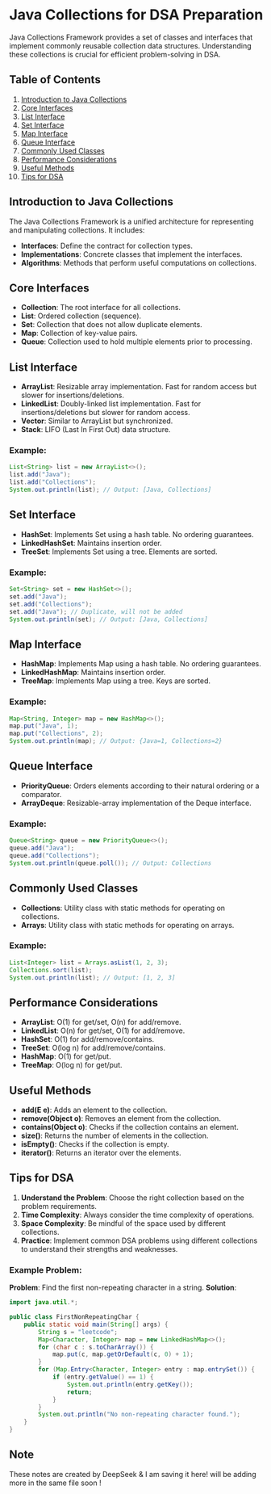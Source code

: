 # Java Collections for DSA Preparation

Java Collections Framework provides a set of classes and interfaces that implement commonly reusable collection data structures. Understanding these collections is crucial for efficient problem-solving in DSA.

## Table of Contents
1. [Introduction to Java Collections](#introduction-to-java-collections)
2. [Core Interfaces](#core-interfaces)
3. [List Interface](#list-interface)
4. [Set Interface](#set-interface)
5. [Map Interface](#map-interface)
6. [Queue Interface](#queue-interface)
7. [Commonly Used Classes](#commonly-used-classes)
8. [Performance Considerations](#performance-considerations)
9. [Useful Methods](#useful-methods)
10. [Tips for DSA](#tips-for-dsa)

## Introduction to Java Collections
The Java Collections Framework is a unified architecture for representing and manipulating collections. It includes:
- **Interfaces**: Define the contract for collection types.
- **Implementations**: Concrete classes that implement the interfaces.
- **Algorithms**: Methods that perform useful computations on collections.

## Core Interfaces
- **Collection**: The root interface for all collections.
- **List**: Ordered collection (sequence).
- **Set**: Collection that does not allow duplicate elements.
- **Map**: Collection of key-value pairs.
- **Queue**: Collection used to hold multiple elements prior to processing.

## List Interface
- **ArrayList**: Resizable array implementation. Fast for random access but slower for insertions/deletions.
- **LinkedList**: Doubly-linked list implementation. Fast for insertions/deletions but slower for random access.
- **Vector**: Similar to ArrayList but synchronized.
- **Stack**: LIFO (Last In First Out) data structure.

### Example:
```java
List<String> list = new ArrayList<>();
list.add("Java");
list.add("Collections");
System.out.println(list); // Output: [Java, Collections]
```

## Set Interface
- **HashSet**: Implements Set using a hash table. No ordering guarantees.
- **LinkedHashSet**: Maintains insertion order.
- **TreeSet**: Implements Set using a tree. Elements are sorted.

### Example:
```java
Set<String> set = new HashSet<>();
set.add("Java");
set.add("Collections");
set.add("Java"); // Duplicate, will not be added
System.out.println(set); // Output: [Java, Collections]
```

## Map Interface
- **HashMap**: Implements Map using a hash table. No ordering guarantees.
- **LinkedHashMap**: Maintains insertion order.
- **TreeMap**: Implements Map using a tree. Keys are sorted.

### Example:
```java
Map<String, Integer> map = new HashMap<>();
map.put("Java", 1);
map.put("Collections", 2);
System.out.println(map); // Output: {Java=1, Collections=2}
```

## Queue Interface
- **PriorityQueue**: Orders elements according to their natural ordering or a comparator.
- **ArrayDeque**: Resizable-array implementation of the Deque interface.

### Example:
```java
Queue<String> queue = new PriorityQueue<>();
queue.add("Java");
queue.add("Collections");
System.out.println(queue.poll()); // Output: Collections
```

## Commonly Used Classes
- **Collections**: Utility class with static methods for operating on collections.
- **Arrays**: Utility class with static methods for operating on arrays.

### Example:
```java
List<Integer> list = Arrays.asList(1, 2, 3);
Collections.sort(list);
System.out.println(list); // Output: [1, 2, 3]
```

## Performance Considerations
- **ArrayList**: O(1) for get/set, O(n) for add/remove.
- **LinkedList**: O(n) for get/set, O(1) for add/remove.
- **HashSet**: O(1) for add/remove/contains.
- **TreeSet**: O(log n) for add/remove/contains.
- **HashMap**: O(1) for get/put.
- **TreeMap**: O(log n) for get/put.

## Useful Methods
- **add(E e)**: Adds an element to the collection.
- **remove(Object o)**: Removes an element from the collection.
- **contains(Object o)**: Checks if the collection contains an element.
- **size()**: Returns the number of elements in the collection.
- **isEmpty()**: Checks if the collection is empty.
- **iterator()**: Returns an iterator over the elements.

## Tips for DSA
1. **Understand the Problem**: Choose the right collection based on the problem requirements.
2. **Time Complexity**: Always consider the time complexity of operations.
3. **Space Complexity**: Be mindful of the space used by different collections.
4. **Practice**: Implement common DSA problems using different collections to understand their strengths and weaknesses.

### Example Problem:
**Problem**: Find the first non-repeating character in a string.
**Solution**:
```java
import java.util.*;

public class FirstNonRepeatingChar {
    public static void main(String[] args) {
        String s = "leetcode";
        Map<Character, Integer> map = new LinkedHashMap<>();
        for (char c : s.toCharArray()) {
            map.put(c, map.getOrDefault(c, 0) + 1);
        }
        for (Map.Entry<Character, Integer> entry : map.entrySet()) {
            if (entry.getValue() == 1) {
                System.out.println(entry.getKey());
                return;
            }
        }
        System.out.println("No non-repeating character found.");
    }
}
```

## Note
These notes are created by DeepSeek & I am saving it here!
will be adding more in the same file soon !
